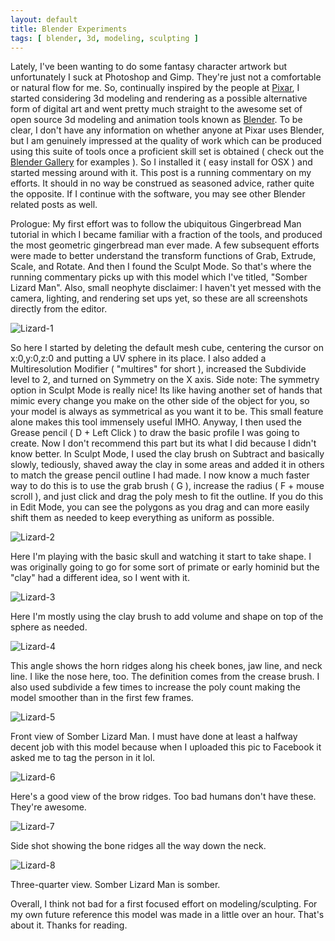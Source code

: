 ```yaml
---
layout: default
title: Blender Experiments
tags: [ blender, 3d, modeling, sculpting ]
---
```


Lately, I've been wanting to do some fantasy character artwork but unfortunately I suck at Photoshop and Gimp. They're just not a comfortable or natural flow for me. So, continually inspired by the people at [Pixar], I started considering 3d modeling and rendering as a possible alternative form of digital art and went pretty much straight to the awesome set of open source 3d modeling and animation tools known as [Blender]. To be clear, I don't have any information on whether anyone at Pixar uses Blender, but I am genuinely impressed at the quality of work which can be produced using this suite of tools once a proficient skill set is obtained ( check out the [Blender Gallery] for examples ). So I installed it ( easy install for OSX ) and started messing around with it. This post is a running commentary on my efforts. It should in no way be construed as seasoned advice, rather quite the opposite. If I continue with the software, you may see other Blender related posts as well.

Prologue: My first effort was to follow the ubiquitous Gingerbread Man tutorial in which I became familiar with a fraction of the tools, and produced the most geometric gingerbread man ever made. A few subsequent efforts were made to better understand the transform functions of Grab, Extrude, Scale, and Rotate. And then I found the Sculpt Mode. So that's where the running commentary picks up with this model which I've titled, "Somber Lizard Man". Also, small neophyte disclaimer: I haven't yet messed with the camera, lighting, and rendering set ups yet, so these are all screenshots directly from the editor.

![Lizard-1](http://moonlitscript.com/attachments/blender/lizard-1.png)

So here I started by deleting the default mesh cube, centering the cursor on x:0,y:0,z:0 and putting a UV sphere in its place. I also added a Multiresolution Modifier ( "multires" for short ), increased the Subdivide level to 2, and turned on Symmetry on the X axis. Side note: The symmetry option in Sculpt Mode is really nice! Its like having another set of hands that mimic every change you make on the other side of the object for you, so your model is always as symmetrical as you want it to be. This small feature alone makes this tool immensely useful IMHO. Anyway, I then used the Grease pencil ( D + Left Click ) to draw the basic profile I was going to create. Now I don't recommend this part but its what I did because I didn't know better. In Sculpt Mode, I used the clay brush on Subtract and basically slowly, tediously, shaved away the clay in some areas and added it in others to match the grease pencil outline I had made. I now know a much faster way to do this is to use the grab brush ( G ), increase the radius ( F + mouse scroll ), and just click and drag the poly mesh to fit the outline. If you do this in Edit Mode, you can see the polygons as you drag and can more easily shift them as needed to keep everything as uniform as possible.

![Lizard-2](http://moonlitscript.com/attachments/blender/lizard-2.png)

Here I'm playing with the basic skull and watching it start to take shape. I was originally going to go for some sort of primate or early hominid but the "clay" had a different idea, so I went with it.

![Lizard-3](http://moonlitscript.com/attachments/blender/lizard-3.png)

Here I'm mostly using the clay brush to add volume and shape on top of the sphere as needed.

![Lizard-4](http://moonlitscript.com/attachments/blender/lizard-4.png)

This angle shows the horn ridges along his cheek bones, jaw line, and neck line. I like the nose here, too. The definition comes from the crease brush. I also used subdivide a few times to increase the poly count making the model smoother than in the first few frames.

![Lizard-5](http://moonlitscript.com/attachments/blender/lizard-5.png)

Front view of Somber Lizard Man. I must have done at least a halfway decent job with this model because when I uploaded this pic to Facebook it asked me to tag the person in it lol.

![Lizard-6](http://moonlitscript.com/attachments/blender/lizard-6.png)

Here's a good view of the brow ridges. Too bad humans don't have these. They're awesome.

![Lizard-7](http://moonlitscript.com/attachments/blender/lizard-7.png)

Side shot showing the bone ridges all the way down the neck.

![Lizard-8](http://moonlitscript.com/attachments/blender/lizard-8.png)

Three-quarter view. Somber Lizard Man is somber.

Overall, I think not bad for a first focused effort on modeling/sculpting. For my own future reference this model was made in a little over an hour. That's about it. Thanks for reading.

[Pixar]: http://www.pixar.com/
[Blender]: http://www.blender.org/
[Blender Gallery]: http://www.blender.org/features-gallery/gallery/art-gallery/